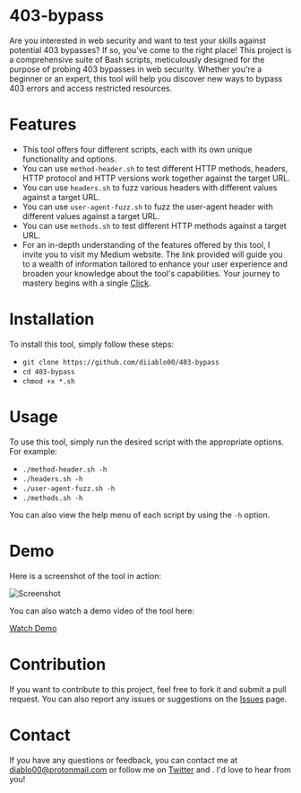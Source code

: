 # 403-bypass

Are you interested in web security and want to test your skills against potential 403 bypasses? If so, you've come to the right place! This project is a comprehensive suite of Bash scripts, meticulously designed for the purpose of probing 403 bypasses in web security. Whether you're a beginner or an expert, this tool will help you discover new ways to bypass 403 errors and access restricted resources.

# Features

- This tool offers four different scripts, each with its own unique functionality and options.
- You can use `method-header.sh` to test different HTTP methods, headers, HTTP protocol and HTTP versions work together against the target URL.
- You can use `headers.sh` to fuzz various headers with different values against a target URL.
- You can use `user-agent-fuzz.sh` to fuzz the user-agent header with different values against a target URL.
- You can use `methods.sh` to test different HTTP methods against a target URL.
- For an in-depth understanding of the features offered by this tool, I invite you to visit my Medium website. The link provided will guide you to a wealth of information tailored to enhance your user experience and broaden your knowledge about the tool's capabilities. Your journey to mastery begins with a single [Click](https://medium.com/@diablo1/bypassing-403-forbidden-a-guide-for-cybersecurity-professionals-7b2225991595).

# Installation

To install this tool, simply follow these steps:

   * `git clone https://github.com/diiablo00/403-bypass`
   * `cd 403-bypass`
   * `chmod +x *.sh`

# Usage

To use this tool, simply run the desired script with the appropriate options. For example:

* `./method-header.sh -h`
* `./headers.sh -h`
* `./user-agent-fuzz.sh -h`
* `./methods.sh -h`

You can also view the help menu of each script by using the `-h` option.

# Demo

Here is a screenshot of the tool in action:

![Screenshot](^2^)

You can also watch a demo video of the tool here:

[Watch Demo](^3^)

# Contribution

If you want to contribute to this project, feel free to fork it and submit a pull request. You can also report any issues or suggestions on the [Issues](^5^) page.

# Contact

If you have any questions or feedback, you can contact me at diablo00@protonmail.com or follow me on [Twitter](https://twitter.com/abosalahiscool) and . I'd love to hear from you!
